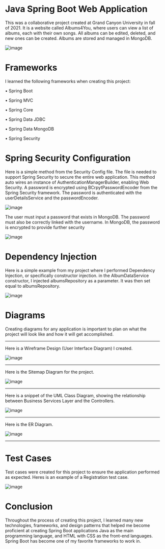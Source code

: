 # Java Spring Boot Web Application

This was a collaborative project created at Grand Canyon University in fall of 2021. It is a website called Albums4You, where users can view a list of albums, each with their own songs. All albums can be edited, deleted, and new ones can be created. Albums are stored and managed in MongoDB.  

![image](https://user-images.githubusercontent.com/62003762/147712792-b3b653ec-4c2d-422b-8aa5-9312a5c7eb17.png)

# Frameworks

I learned the following frameworks when creating this project:

•	Spring Boot

• Spring MVC

• Spring Core

• Spring Data JDBC

• Spring Data MongoDB

• Spring Security

# Spring Security Configuration

Here is a simple method from the Security Config file. The file is needed to support Spring Security to secure the entire web application. This method auto wires an instance of AuthenticationManagerBuilder, enabling Web Security. A password is encrypted using BCrpytPasswordEncoder from the Spring Security framework. The password is authenticated with the userDetailsService and the passwordEncoder.

![image](https://user-images.githubusercontent.com/62003762/147713104-4773bd0d-2c34-4f5b-9083-124981b3e399.png)

The user must input a password that exists in MongoDB. The password must also be correctly linked with the username. In MongoDB, the password is encrypted to provide further security

![image](https://user-images.githubusercontent.com/62003762/147713528-38332abb-2ef0-498b-ba81-6a767fcf053c.png)


# Dependency Injection

Here is a simple example from my project where I performed Dependency Injection, or specifically constructor injection. in the AlbumDataService constructor, I injected albumsRepository as a parameter. It was then set equal to albumsRepository.

![image](https://user-images.githubusercontent.com/62003762/147713766-245cb8e3-c11d-4a7d-84e6-d8362f10996c.png)

# Diagrams

Creating diagrams for any application is important to plan on what the project will look like and how it will get accomplished.
****
Here is a Wireframe Design (User Interface Diagram) I created.

![image](https://user-images.githubusercontent.com/62003762/147714458-0a04a306-50a2-42ed-a75e-6e5e0ee50f0f.png)
****
Here is the Sitemap Diagram for the project.

![image](https://user-images.githubusercontent.com/62003762/147714618-2378846c-28cb-49f6-ae3c-517696dec19c.png)
****
Here is a snippet of the UML Class Diagram, showing the relationship between Business Services Layer and the Controllers.

![image](https://user-images.githubusercontent.com/62003762/147714733-5fb6537c-fa00-43ce-859d-9015ae3cd825.png)
****
Here is the ER Diagram.

![image](https://user-images.githubusercontent.com/62003762/147715031-af8a0054-3679-416e-b7d0-b3c645db6273.png)
****

# Test Cases

Test cases were created for this project to ensure the application performed as expected. Heres is an example of a Registration test case.

![image](https://user-images.githubusercontent.com/62003762/147714217-28331a08-32ae-49ac-820d-d0adbf80a566.png)

# Conclusion

Throughout the process of creating this project, I learned many new technologies, frameworks, and design patterns that helped me become proficient at creating Spring Boot applications Java as the main programming language, and HTML with CSS as the front-end languages. Spring Boot has become one of my favorite frameworks to work in.
